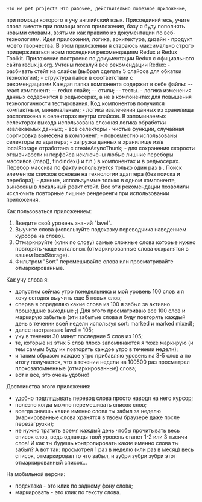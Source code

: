 
    Это не pet project! Это рабочее, действительно полезное приложение,
при помощи которого я учу английский язык. Присоединяйтесь, учите слова вместе при помощи этого приложения, базу я буду пополнять новыми словами, взятыми как правило из документации по веб-технологиям.
    Идея приложения, логика, архитектура, дизайн - продукт моего творчества.
    В этом приложении я стараюсь максимально строго придерживаться всем
последним рекомендациям Redux и Redux Toolkit. Приложение построено по  документации Redux c официального сайта redux.js.org. Учтены пожалуй все рекомендации Redux:
    - разбивать стейт на слайсы (выбрал сделать 5 слайсов для обкатки технологии);
    - структура папок в соответствии с рекомендациями.Каждая папка компонента содержит в себе файлы:
        -- react компонент;
        -- redux слайс;
        -- стили;
        -- тесты.
    - логика изменения данных содержится в редьюсерах, а не в компонентах для повышения технологичности тестирования. Код компонентов получился компактным, минимальным;
    - логика извлечения данных из хранилища расположена в селекторах внутри слайсов. В запоминаемых селекторах выхода использована сложная логика обработки извлекаемых данных;
    - все селекторы - чистые функции, случайная сортировка вынесена в компонент;
    - повсеместно использованы селекторы из адаптера;
    - загрузка данных в хранилище из/в localStorage отработана с createAsyncThunk; 
    - для сохранения скорости отзывчивости интерфейса исключены любые лишние переборы массивов (map(), findindex() и т.п.) в компонентах и в редьюсерах. Перебор массива по факту используется только один раз в <WordList/>. Поиск элементов списков основан на технологии адаптера (без поиска и перебора);
    - данные, используемые только в одном компоненте, вынесены в локальный реакт стейт.
Все эти рекомендации позволили исключить повторные лишние рендеренги
при использовании приложения.


Как пользоваться приложением:
1. Введите свой уровень знаний "lavel".
2. Выучите слова (используйте подсказку переводчика наведением курсора на слово).
3. Отмаркируйте (клик по слову) самые сложные слова которые нужно повторять чаще остальных (отмаркированные слова сохранятся в вашем localStorage).
4. Фильтром "Sort" перемешивайте слова или просматривайте отмаркированные.


Как учу слова я:
- допустим сейчас утро понедельника и мой уровень 100 слов и я хочу сегодня выучить еще 5 новых слов;
- сперва я определяю какие слова из 100 я забыл за активно прошедшие выходные ;) Для этого просматриваю все 100 слов и маркирую забытые (эти забытые слова я буду повторять каждый день в течении всей недели используя sort: marked и marked mixed);
- далее настраиваю lavel = 105;
- учу в течении 30 минут последние 5 слов из 105;
- те, которые из этих 5 слов плохо запоминаются я тоже маркирую (и тем самым буду их повторять каждое утро в течении недели);
- и таким образом каждое утро прибавляю уровень на 3-5 слов а по итогу получается, что в течении недели на 100500 раз просматрел плохозапомненные (отмаркированные) слова;
- вот и все, это очень удобно!


Достоинства этого приложения:
- удобно подглядывать перевод слова просто наводя на него курсор;
- полезно когда можно перемешивать список слов;
- всегда знаешь какие именно слова ты забыл за неделю (маркированные слова хранятся в твоем браузере даже после перезагрузки);
- не нужно тратить время каждый день чтобы прочитывать весь список слов, ведь однажды твой уровень станет 1-2 или 3 тысячи слов! И как ты будешь контролировать какие именно слова ты забыл? А вот так: просмотрел 1 раз в неделю (или раз в месяц) весь список, отмаркировал то что забыл, и зубри зубри зубри этот отмаркированный список...


На мобильной версии:
- подсказка - это клик по заднему фону слова;
- маркировать - это клик по тексту слова.